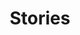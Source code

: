 ---
title: Stories
description: 'Wildlife at Chattahoochee Forest National Fish Hatchery.'
nav: Stories
weight: 6
type: field-station
query: 'Chattahoochee Forest National Fish Hatchery'
section: articles
hero:
    name: trout-eggs.jpg
    alt: 'Small, yellow trout eggs each with two dark spots representing the fish eyes'
    caption: 'Close up eyed trout eggs. Photo by USFWS.'
tags:
    - 'Chattahoochee Forest National Fish Hatchery'
updated: 'September 18th, 2018'
---